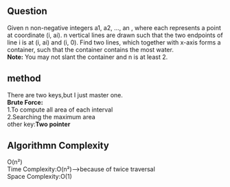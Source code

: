 <h2>Question</h2>
Given n non-negative integers a1, a2, ..., an , where each represents a point at coordinate (i, ai). n vertical lines are drawn such that 
the two endpoints of line i is at (i, ai) and (i, 0). Find two lines, which together with x-axis forms a container, such that the container
contains the most water.<br>
<b>Note:</b> You may not slant the container and n is at least 2.<br>
<h2>method</h2>
There are two keys,but I just master one.<br>
<b>Brute Force:</b><br>
1.To compute all area of each interval<br>
2.Searching the maximum area<br>
other key:<b>Two pointer</b>
<h2>Algorithmn Complexity</h2>
O(n²)<br>
Time Complexity:O(n²)-->because of twice traversal<br>
Space Complexity:O(1)
